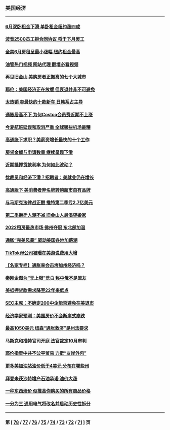### 美国经济
---
#### [6月双卧租金下滑 单卧租金纽约涨四成](../../pages/ncid1078158/n13788474.md?07251645) 
#### [波音2500员工拒合同协议 将于下月罢工](../../pages/ncid1078158/n13788496.md?07251645) 
#### [全美6月房租呈最小涨幅 纽约租金最高](../../pages/ncid1078158/n13788452.md?07251645) 
#### [油管热门视频 网站代理 翻墙必看视频](http://209.222.30.114:81/youtube.html?07251645)
#### [再见旧金山 美购房者正搬离的七个大城市](../../pages/ncid1078158/n13788272.md?07251645) 
#### [耶伦：美国经济正在放缓 但衰退并非不可避免](../../pages/ncid1078158/n13788199.md?07251645) 
#### [太热销 卖最快的十款新车 日韩系占主导](../../pages/ncid1078158/n13787922.md?07251645) 
#### [通胀居高不下 为何Costco会员费近期不上涨](../../pages/ncid1078158/n13787328.md?07251645) 
#### [今夏航班延误和取消严重 全球哪些机场最糟](../../pages/ncid1078158/n13787451.md?07251645) 
#### [高通胀下求职？美薪资增长最快的十个工作](../../pages/ncid1078158/n13783286.md?07251645) 
#### [房贷金额与申请数量 继续呈现下滑](../../pages/ncid1078158/n13787587.md?07251645) 
#### [近期抵押贷款利率 为何如此波动？](../../pages/ncid1078158/n13787551.md?07251645) 
#### [忧裁员和经济下滑？招聘者：美就业仍在增长](../../pages/ncid1078158/n13787439.md?07251645) 
#### [高通胀下 美消费者弃名牌转购超市自有品牌](../../pages/ncid1078158/n13787390.md?07251645) 
#### [与马斯克法律战正酣 推特第二季亏2.7亿美元](../../pages/ncid1078158/n13787258.md?07251645) 
#### [第二季搬迁人潮不减 旧金山人最渴望搬家](../../pages/ncid1078158/n13786961.md?07251645) 
#### [2022租房最热市场 佛州夺冠 东北部加温](../../pages/ncid1078158/n13786948.md?07251645) 
#### [通胀“完美风暴” 驱动美国各地加薪潮](../../pages/ncid1078158/n13786635.md?07251645) 
#### [TikTok母公司被曝在美游说费用大增](../../pages/ncid1078158/n13786384.md?07251645) 
#### [【名家专栏】通胀率会击垮加州经济吗？](../../pages/ncid1078158/n13785455.md?07251645) 
#### [秦刚企图为“无上限”洗白 称中俄不是盟友](../../pages/ncid1078158/n13785999.md?07251645) 
#### [美抵押贷款需求降至22年来低点](../../pages/ncid1078158/n13785643.md?07251645) 
#### [SEC主席：不确定200中企能否避免在美退市](../../pages/ncid1078158/n13785490.md?07251645) 
#### [经济学家预测：美国房价不会断崖式崩跌](../../pages/ncid1078158/n13784909.md?07251645) 
#### [最高1050美元 纽森“通胀救济”是州法要求](../../pages/ncid1078158/n13784812.md?07251645) 
#### [马斯克和推特官司开庭 法官裁定10月审判](../../pages/ncid1078158/n13784662.md?07251645) 
#### [耶伦指责中共不公平贸易 力挺“友岸外包”](../../pages/ncid1078158/n13784676.md?07251645) 
#### [更多美加油站油价低于4美元 分布在哪些州](../../pages/ncid1078158/n13784159.md?07251645) 
#### [拜登未获沙特增产石油承诺 油价大涨](../../pages/ncid1078158/n13784061.md?07251645) 
#### [一种东西涨价 似推高你购买的所有商品价格](../../pages/ncid1078158/n13782523.md?07251645) 
#### [一分为三 通用电气将改名并启动历史性拆分](../../pages/ncid1078158/n13783980.md?07251645) 

---
#### 第 [ [78](./78.md?07251645) / [77](./77.md?07251645) / [76](./76.md?07251645) / [75](./75.md?07251645) / [74](./74.md?07251645) / [73](./73.md?07251645) / [72](./72.md?07251645) / [71](./71.md?07251645) ] 页
